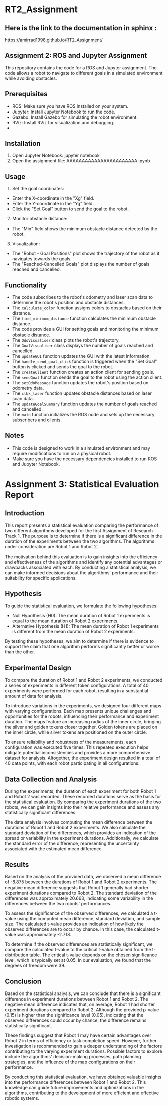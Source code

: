# RT2_Assignment
## Here is the link to the documentation in sphinx :

https://amirrad1998.github.io/RT2_Assignment/ 
## Assignment 2: ROS and Jupyter Assignment

This repository contains the code for a ROS and Jupyter assignment. The code allows a robot to navigate to different goals in a simulated environment while avoiding obstacles.

## Prerequisites
- ROS: Make sure you have ROS installed on your system.
- Jupyter: Install Jupyter Notebook to run the code.
- Gazebo: Install Gazebo for simulating the robot environment.
- RViz: Install RViz for visualization and debugging.
- 
## Installation

1. Open Jupyter Notebook:
jupyter notebook
2. Open the assignment file:
AAAAAAAAAAAAAAAAAAAAAAA.ipynb


## Usage

1. Set the goal coordinates:
- Enter the X-coordinate in the "Xg" field.
- Enter the Y-coordinate in the "Yg" field.
- Click the "Set Goal" button to send the goal to the robot.

2. Monitor obstacle distance:
- The "Min" field shows the minimum obstacle distance detected by the robot.

3. Visualization:
- The "Robot - Goal Positions" plot shows the trajectory of the robot as it navigates towards the goals.
- The "Reached-Cancelled Goals" plot displays the number of goals reached and cancelled.

## Functionality
- The code subscribes to the robot's odometry and laser scan data to determine the robot's position and obstacle distances.
- The `calculate_color` function assigns colors to obstacles based on their distance.
- The `find_minimum_distance` function calculates the minimum obstacle distance.
- The code provides a GUI for setting goals and monitoring the minimum obstacle distance.
- The `OdoVisualiser` class plots the robot's trajectory.
- The `GoalVisualiser` class displays the number of goals reached and cancelled.
- The `updateGUI` function updates the GUI with the latest information.
- The `handle_send_goal_click` function is triggered when the "Set Goal" button is clicked and sends the goal to the robot.
- The `createClient` function creates an action client for sending goals.
- The `sendGoal` function sends the goal to the robot using the action client.
- The `setOdoMessage` function updates the robot's position based on odometry data.
- The `clbk_laser` function updates obstacle distances based on laser scan data.
- The `updateGoalSummary` function updates the number of goals reached and cancelled.
- The `main` function initializes the ROS node and sets up the necessary subscribers and clients.

## Notes
- This code is designed to work in a simulated environment and may require modifications to run on a physical robot.
- Make sure you have the necessary dependencies installed to run ROS and Jupyter Notebook.



# Assignment 3: Statistical Evaluation Report

## Introduction
This report presents a statistical evaluation comparing the performance of two different algorithms developed for the first Assignment of Research Track 1. The purpose is to determine if there is a significant difference in the duration of the experiments between the two algorithms. The algorithms under consideration are Robot 1 and Robot 2.

The motivation behind this evaluation is to gain insights into the efficiency and effectiveness of the algorithms and identify any potential advantages or drawbacks associated with each. By conducting a statistical analysis, we can make informed decisions about the algorithms' performance and their suitability for specific applications.

## Hypothesis
To guide the statistical evaluation, we formulate the following hypotheses:

- Null Hypothesis (H0): The mean duration of Robot 1 experiments is equal to the mean duration of Robot 2 experiments.
- Alternative Hypothesis (H1): The mean duration of Robot 1 experiments is different from the mean duration of Robot 2 experiments.

By testing these hypotheses, we aim to determine if there is evidence to support the claim that one algorithm performs significantly better or worse than the other.

## Experimental Design
To compare the duration of Robot 1 and Robot 2 experiments, we conducted a series of experiments in different token configurations. A total of 40 experiments were performed for each robot, resulting in a substantial amount of data for analysis.

To introduce variations in the experiments, we designed four different maps with varying configurations. Each map presents unique challenges and opportunities for the robots, influencing their performance and experiment duration. The maps feature an increasing radius of the inner circle, bringing the silver and golden tokens closer together. Golden tokens are placed on the inner circle, while silver tokens are positioned on the outer circle.

To ensure reliability and robustness of the measurements, each configuration was executed five times. This repeated execution helps mitigate potential inconsistencies and provides a more comprehensive dataset for analysis. Altogether, the experiment design resulted in a total of 40 data points, with each robot participating in all configurations.

## Data Collection and Analysis
During the experiments, the duration of each experiment for both Robot 1 and Robot 2 was recorded. These recorded durations serve as the basis for the statistical evaluation. By comparing the experiment durations of the two robots, we can gain insights into their relative performance and assess any statistically significant differences.

The data analysis involves computing the mean difference between the durations of Robot 1 and Robot 2 experiments. We also calculate the standard deviation of the differences, which provides an indication of the spread or variability in the experiment durations. Additionally, we calculate the standard error of the difference, representing the uncertainty associated with the estimated mean difference.

## Results
Based on the analysis of the provided data, we observed a mean difference of -8.875 between the durations of Robot 1 and Robot 2 experiments. The negative mean difference suggests that Robot 1 generally had shorter experiment durations compared to Robot 2. The standard deviation of the differences was approximately 20.663, indicating some variability in the differences between the two robots' performances.

To assess the significance of the observed differences, we calculated a t-value using the computed mean difference, standard deviation, and sample size. The calculated t-value provides an indication of how likely the observed differences are to occur by chance. In this case, the calculated t-value was approximately -2.718.

To determine if the observed differences are statistically significant, we compare the calculated t-value to the critical t-value obtained from the t-distribution table. The critical t-value depends on the chosen significance level, which is typically set at 0.05. In our evaluation, we found that the degrees of freedom were 39.

## Conclusion
Based on the statistical analysis, we can conclude that there is a significant difference in experiment durations between Robot 1 and Robot 2. The negative mean difference indicates that, on average, Robot 1 had shorter experiment durations compared to Robot 2. Although the provided p-value (0.15) is higher than the significance level (0.05), indicating that the observed differences could occur by chance, the difference remains statistically significant.

These findings suggest that Robot 1 may have certain advantages over Robot 2 in terms of efficiency or task completion speed. However, further investigation is recommended to gain a deeper understanding of the factors contributing to the varying experiment durations. Possible factors to explore include the algorithms' decision-making processes, path planning strategies, and the influence of the map configurations on their performance.

By conducting this statistical evaluation, we have obtained valuable insights into the performance differences between Robot 1 and Robot 2. This knowledge can guide future improvements and optimizations in the algorithms, contributing to the development of more efficient and effective robotic systems.


